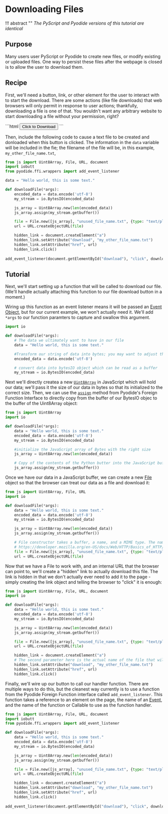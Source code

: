 # Downloading Files

!!! abstract ""
    <i>The PyScript and Pyodide versions of this tutorial are identical</i>
<h2>Purpose</h2>
<p>Many users user PyScript or Pyodide to create new files, or modify existing or uploaded files. One way to persist these files after the webpage is closed is to allow the user to download them.</p>
<h2>Recipe</h2>
<p>First, we'll need a button, link, or other element for the user to interact with to start the download. There are some actions (like file downloads) that web browsers will only permit in response to user actions; thankfully, downloading a file is one of that. You wouldn't want any arbitrary website to start downloading a file without your permission, right?</p>
```html
<button id="download">Click to Download</button>
```
<p>Then, include the following code to cause a text file to be created and donloaded when this button is clicked. The information in the <code>data</code> variable will be included in the fie; the filename of the file will be, in this example, <code>my_other_file_name.txt</code>,</p>

```py
from js import Uint8Array, File, URL, document
import iobutt
from pyodide.ffi.wrappers import add_event_listener

data = "Hello world, this is some text."

def downloadFile(*args):
    encoded_data = data.encode('utf-8')
    my_stream = io.BytesIO(encoded_data)

    js_array = Uint8Array.new(len(encoded_data))
    js_array.assign(my_stream.getbuffer())

    file = File.new([js_array], "unused_file_name.txt", {type: "text/plain"})
    url = URL.createObjectURL(file)

    hidden_link = document.createElement("a")
    hidden_link.setAttribute("download", "my_other_file_name.txt")
    hidden_link.setAttribute("href", url)
    hidden_link.click()
    
add_event_listener(document.getElementById("download"), "click", downloadFile)
```

<h2>Tutorial</h2>
<p>Next, we'll start setting up a function that will be called to download our file. (We'll handle actually attaching this function to our file download button in a moment.)</p>
<p>Wiring up this function as an event listener means it will be passed an <a href="https://developer.mozilla.org/en-US/docs/Web/API/Event">Event Object</a>, but for our current example, we won't actually need it. We'll add <code>*args</code> to our function paramters to capture and swallow this argument.</p>

```py
import io

def downloadFile(*args):
    # The data we ultimately want to have in our file
    data = "Hello world, this is some text."

    #Transform our string of data into bytes; you may want to adjust the encoding here
    encoded_data = data.encode('utf-8')

    # convert data into bytesIO object which can be read as a buffer
    my_stream = io.BytesIO(encoded_data)
```

<p>Next we'll directly createa a new <a href="https://developer.mozilla.org/en-US/docs/Web/JavaScript/Reference/Global_Objects/Uint8Array"><code>Uint8Array</code></a> in JavaScript which will hold our data; we'll pass it the size of our data in bytes so that its initialized to the correct size. Then, we can use the <a href="https://pyodide.org/en/stable/usage/api/python-api/ffi.html#pyodide.ffi.JsBuffer.assign"><code>assign</code></a> method from Pyodide's Foreign Function Interface to directly copy from the buffer of our BytesIO objec to the buffer of the Uint8Array object:</p>

```py
from js import Uint8Array
import io

def downloadFile(*args):
    data = "Hello world, this is some text."
    encoded_data = data.encode('utf-8')
    my_stream = io.BytesIO(encoded_data)

    #initialize the JavaScript array of Bytes with the right size
    js_array = Uint8Array.new(len(encoded_data))

    # Copy of the contents of the Python butter into the JavaScript buffer
    js_array.assign(my_stream.getbuffer())
```

<p>Once we have our data in a JavaScript buffer, we can create a new <a href="https://developer.mozilla.org/en-US/docs/Web/API/File">File</a> object so that the browser can treat our data as a file and download it:</p>

```py
from js import Uint8Array, File, URL
import io

def downloadFile(*args):
    data = "Hello world, this is some text."
    encoded_data = data.encode('utf-8')
    my_stream = io.BytesIO(encoded_data)

    js_array = Uint8Array.new(len(encoded_data))
    js_array.assign(my_stream.getbuffer())

    # File constructor takes a buffer, a name, and a MIME type. The name will not actually be used
    # https://developer.mozilla.org/en-US/docs/Web/HTTP/Basics_of_HTTP/MIME_types
    file = File.new([js_array], "unused_file_name.txt", {type: "text/plain"})
    url = URL.createObjectURL(file)
```

<p>Now that we have a File to work with, and an internal URL that the browser can point to, we'll create a "hidden" link to actually download this file. The link is hidden in that we don't actually ever need to add it to the page - simply creating the link object and telling the browser to "click" it is enough:</p>

```py
from js import Uint8Array, File, URL, document
import io

def downloadFile(*args):
    data = "Hello world, this is some text."
    encoded_data = data.encode('utf-8')
    my_stream = io.BytesIO(encoded_data)

    js_array = Uint8Array.new(len(encoded_data))
    js_array.assign(my_stream.getbuffer())

    file = File.new([js_array], "unused_file_name.txt", {type: "text/plain"})
    url = URL.createObjectURL(file)

    hidden_link = document.createElement("a")
    # The second parameter here is the actual name of the file that will appear in the user's file system
    hidden_link.setAttribute("download", "my_other_file_name.txt")
    hidden_link.setAttribute("href", url)
    hidden_link.click()
```

<p>Finally, we'll wire up our button to call our handler function. There are multiple ways to do this, but the cleanest way currently is to use a function from the Pyodide Foreign Function interface called <code>add_event_listener</code>. This function takes a reference to an element on the page, the name of an <a href="https://developer.mozilla.org/en-US/docs/Web/API/Event">Event</a>, and the name of the function or Callable to use as the function handler.</p>

```py
from js import Uint8Array, File, URL, document
import iobutt
from pyodide.ffi.wrappers import add_event_listener

def downloadFile(*args):
    data = "Hello world, this is some text."
    encoded_data = data.encode('utf-8')
    my_stream = io.BytesIO(encoded_data)

    js_array = Uint8Array.new(len(encoded_data))
    js_array.assign(my_stream.getbuffer())

    file = File.new([js_array], "unused_file_name.txt", {type: "text/plain"})
    url = URL.createObjectURL(file)

    hidden_link = document.createElement("a")
    hidden_link.setAttribute("download", "my_other_file_name.txt")
    hidden_link.setAttribute("href", url)
    hidden_link.click()
    
add_event_listener(document.getElementById("download"), "click", downloadFile)
```